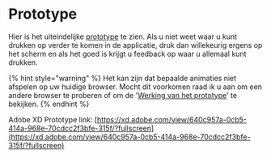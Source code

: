 # Prototype

Hier is het uiteindelijke [prototype](https://xd.adobe.com/view/640c957a-0cb5-414a-968e-70cdcc2f3bfe-315f/?fullscreen) te zien. Als u niet weet waar u kunt drukken op verder te komen in de applicatie, druk dan willekeurig ergens op het scherm en als het goed is krijgt u feedback op waar u allemaal kunt drukken.

{% hint style="warning" %}
Het kan zijn dat bepaalde animaties niet afspelen op uw huidige browser. Mocht dit voorkomen raad ik u aan om een andere browser te proberen of om de '[Werking van het prototype](werking-van-het-prototype.md)' te bekijken.
{% endhint %}

Adobe XD Prototype link: [https://xd.adobe.com/view/640c957a-0cb5-414a-968e-70cdcc2f3bfe-315f/?fullscreen](https://xd.adobe.com/view/640c957a-0cb5-414a-968e-70cdcc2f3bfe-315f/?fullscreen)
